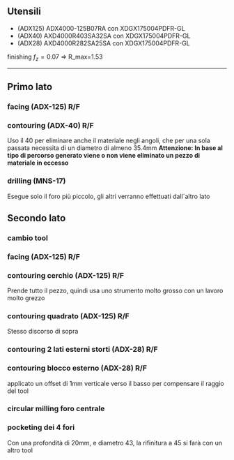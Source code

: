 ﻿## Utensili* (ADX125)  ADX4000-125B07RA con XDGX175004PDFR-GL* (ADX40)   AXD4000R403SA32SA con XDGX175004PDFR-GL* (ADX28)   AXD4000R282SA25SA con XDGX175004PDFR-GLfinishing $f_z=0.07$ => R_max=1.53--------## Primo lato### facing (ADX-125) R/F### contouring (ADX-40) R/FUso il 40 per eliminare anche il materiale negli angoli, che per una sola passata necessita di un diametro di almeno 35.4mm**Attenzione: In base al tipo di percorso generato viene o non viene eliminato un pezzo di materiale in eccesso**### drilling (MNS-17)Esegue solo il foro più piccolo, gli altri verranno effettuati dall´altro lato## Secondo lato### cambio tool ### facing (ADX-125) R/F### contouring cerchio (ADX-125) R/FPrende tutto il pezzo, quindi usa uno strumento molto grosso con un lavoro molto grezzo### contouring quadrato (ADX-125) R/FStesso discorso di sopra### contouring 2 lati esterni storti (ADX-28) R/F### contouring blocco esterno (ADX-28) R/Fapplicato un offset di 1mm verticale verso il basso per compensare il raggio del tool### circular milling foro centrale### pocketing dei 4 foriCon una profondità di 20mm, e diametro 43, la rifinitura a 45 si farà con un altro tool